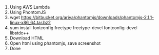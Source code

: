 1. Using AWS Lambda
2. Using PhontomJS
3. wget https://bitbucket.org/ariya/phantomjs/downloads/phantomjs-2.1.1-linux-x86_64.tar.bz2
4. yum install fontconfig freetype freetype-devel fontconfig-devel libstdc++
5. Download HTML
6. Open html using phantomjs, save screenshot
7. Done
